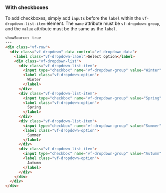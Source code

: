 



### With checkboxes

To add checkboxes, simply add `inputs` before the `label` within the `vf-dropdown-list-item` element. The `name` attribute must be `vf-dropdown-group`, and the `value` attribute must be the same as the `label`.

```html
showSource: true
---
<div class="vf-row">
  <div class="vf-dropdown" data-control="vf-dropdown-data">
    <label class="vf-dropdown-label">Select option</label>
    <div class="vf-dropdown-list">
      <div class="vf-dropdown-list-item">
        <input type="checkbox" name="vf-dropdown-group" value="Winter" />
        <label class="vf-dropdown-option">
          Winter
        </label>
      </div>
      <div class="vf-dropdown-list-item">
        <input type="checkbox" name="vf-dropdown-group" value="Spring" />
        <label class="vf-dropdown-option">
          Spring
        </label>
      </div>
      <div class="vf-dropdown-list-item">
        <input type="checkbox" name="vf-dropdown-group" value="Summer" />
        <label class="vf-dropdown-option">
          Summer
        </label>
      </div>
      <div class="vf-dropdown-list-item">
        <input type="checkbox" name="vf-dropdown-group" value="Autumn" />
        <label class="vf-dropdown-option">
          Autumn
        </label>
      </div>
    </div>
  </div>
</div>
```
